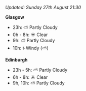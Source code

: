 *Updated: Sunday 27th August 21:30*

**Glasgow**

* 23h: :partly_sunny: Partly Cloudy
* 0h - 8h: :sunny: Clear
* 9h: :partly_sunny: Partly Cloudy
* 10h: :cyclone: Windy (:partly_sunny:)

**Edinburgh**

* 23h - 5h: :partly_sunny: Partly Cloudy
* 6h - 8h: :sunny: Clear
* 9h, 10h: :partly_sunny: Partly Cloudy
